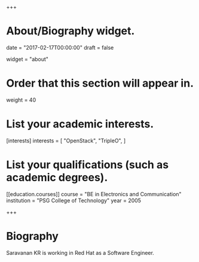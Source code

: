 +++
# About/Biography widget.

date = "2017-02-17T00:00:00"
draft = false

widget = "about"

# Order that this section will appear in.
weight = 40

# List your academic interests.
[interests]
  interests = [
    "OpenStack",
    "TripleO",
  ]

# List your qualifications (such as academic degrees).
[[education.courses]]
  course = "BE in Electronics and Communication"
  institution = "PSG College of Technology"
  year = 2005

+++

# Biography

Saravanan KR is working in Red Hat as a Software Engineer.

